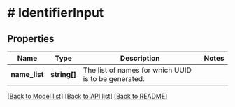 # # IdentifierInput

## Properties

Name | Type | Description | Notes
------------ | ------------- | ------------- | -------------
**name_list** | **string[]** | The list of names for which UUID is to be generated. |

[[Back to Model list]](../../README.md#models) [[Back to API list]](../../README.md#endpoints) [[Back to README]](../../README.md)
